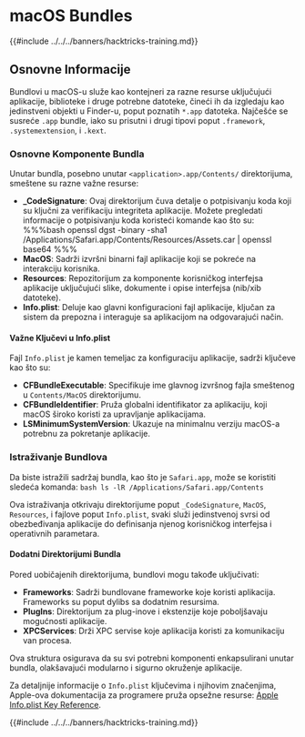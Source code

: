 # macOS Bundles

{{#include ../../../banners/hacktricks-training.md}}

## Osnovne Informacije

Bundlovi u macOS-u služe kao kontejneri za razne resurse uključujući aplikacije, biblioteke i druge potrebne datoteke, čineći ih da izgledaju kao jedinstveni objekti u Finder-u, poput poznatih `*.app` datoteka. Najčešće se susreće `.app` bundle, iako su prisutni i drugi tipovi poput `.framework`, `.systemextension`, i `.kext`.

### Osnovne Komponente Bundla

Unutar bundla, posebno unutar `<application>.app/Contents/` direktorijuma, smeštene su razne važne resurse:

- **\_CodeSignature**: Ovaj direktorijum čuva detalje o potpisivanju koda koji su ključni za verifikaciju integriteta aplikacije. Možete pregledati informacije o potpisivanju koda koristeći komande kao što su: %%%bash openssl dgst -binary -sha1 /Applications/Safari.app/Contents/Resources/Assets.car | openssl base64 %%%
- **MacOS**: Sadrži izvršni binarni fajl aplikacije koji se pokreće na interakciju korisnika.
- **Resources**: Repozitorijum za komponente korisničkog interfejsa aplikacije uključujući slike, dokumente i opise interfejsa (nib/xib datoteke).
- **Info.plist**: Deluje kao glavni konfiguracioni fajl aplikacije, ključan za sistem da prepozna i interaguje sa aplikacijom na odgovarajući način.

#### Važne Ključevi u Info.plist

Fajl `Info.plist` je kamen temeljac za konfiguraciju aplikacije, sadrži ključeve kao što su:

- **CFBundleExecutable**: Specifikuje ime glavnog izvršnog fajla smeštenog u `Contents/MacOS` direktorijumu.
- **CFBundleIdentifier**: Pruža globalni identifikator za aplikaciju, koji macOS široko koristi za upravljanje aplikacijama.
- **LSMinimumSystemVersion**: Ukazuje na minimalnu verziju macOS-a potrebnu za pokretanje aplikacije.

### Istraživanje Bundlova

Da biste istražili sadržaj bundla, kao što je `Safari.app`, može se koristiti sledeća komanda: `bash ls -lR /Applications/Safari.app/Contents`

Ova istraživanja otkrivaju direktorijume poput `_CodeSignature`, `MacOS`, `Resources`, i fajlove poput `Info.plist`, svaki služi jedinstvenoj svrsi od obezbeđivanja aplikacije do definisanja njenog korisničkog interfejsa i operativnih parametara.

#### Dodatni Direktorijumi Bundla

Pored uobičajenih direktorijuma, bundlovi mogu takođe uključivati:

- **Frameworks**: Sadrži bundlovane frameworke koje koristi aplikacija. Frameworks su poput dylibs sa dodatnim resursima.
- **PlugIns**: Direktorijum za plug-inove i ekstenzije koje poboljšavaju mogućnosti aplikacije.
- **XPCServices**: Drži XPC servise koje aplikacija koristi za komunikaciju van procesa.

Ova struktura osigurava da su svi potrebni komponenti enkapsulirani unutar bundla, olakšavajući modularno i sigurno okruženje aplikacije.

Za detaljnije informacije o `Info.plist` ključevima i njihovim značenjima, Apple-ova dokumentacija za programere pruža opsežne resurse: [Apple Info.plist Key Reference](https://developer.apple.com/library/archive/documentation/General/Reference/InfoPlistKeyReference/Introduction/Introduction.html).

{{#include ../../../banners/hacktricks-training.md}}
